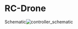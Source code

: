 # RC-Drone
Schematic![controller_schematic](https://user-images.githubusercontent.com/71333116/178421991-2c279b7d-dcd0-424d-94e3-e46b32872814.jpg)
